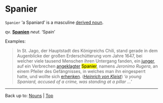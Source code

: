 # Spanier

`Spanier` ‘a Spaniard’ is a masculine [derived noun](../../derivedNouns.md).

qv. **[Spanien](Spanien.md)** *neut.* ‘Spain’

Examples:

> In St. Jago, der Hauptstadt des Königreichs Chili, stand gerade in dem Augenblicke der großen Erderschütterung vom Jahre 1647, bei welcher viele tausend Menschen ihren Untergang fanden, ein [junger](../../../adjectives/j/ju/jung.md), auf ein Verbrechen [angeklagter](../../../verbs/a/an/anklagen.md) <mark>Spanier</mark>, namens *Jeronimo Rugera*, an einem Pfeiler des Gefängnisses, in welches man ihn eingesperrt hatte, und wollte sich [erhenken](../../../verbs/e/er/erhenken.md). (*[Heinrich von Kleist](../../../texts/Kleist/DasErdbebenInChili.md)*) *‘a young Spaniard, accused of a crime, was standing at a pillar ...’*

----

Back up to: [Nouns](../../index.md) | [Top](../../../index.md)
